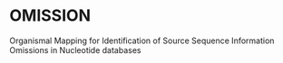 # OMISSION
Organismal Mapping for Identification of Source Sequence Information Omissions in Nucleotide databases

